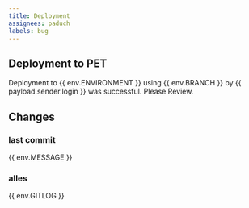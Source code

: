 ```yaml
---
title: Deployment
assignees: paduch
labels: bug
---
```


## Deployment to PET

Deployment to {{ env.ENVIRONMENT }} using {{ env.BRANCH }}  by  {{ payload.sender.login }} was successful. Please Review.

## Changes

### last commit

{{ env.MESSAGE }}

### alles

{{ env.GITLOG }}
